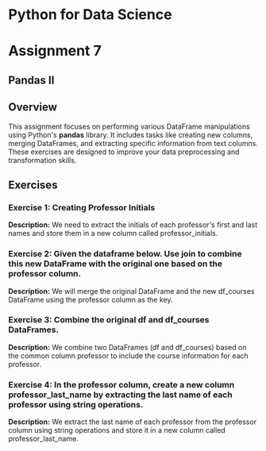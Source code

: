 # Python for Data Science

# Assignment 7

## Pandas II

## Overview
This assignment focuses on performing various DataFrame manipulations using Python's **pandas** library. It includes tasks like creating new columns, merging DataFrames, and extracting specific information from text columns. These exercises are designed to improve your data preprocessing and transformation skills.

## Exercises

### Exercise 1: Creating Professor Initials
**Description:** We need to extract the initials of each professor's first and last names and store them in a new column called professor_initials.


### Exercise 2: Given the dataframe below. Use **join** to combine this new DataFrame with the original one based on the professor column.
**Description:** We will merge the original DataFrame and the new df_courses DataFrame using the professor column as the key.

### Exercise 3: Combine the original df and df_courses DataFrames.
**Description:** We combine two DataFrames (df and df_courses) based on the common column professor to include the course information for each professor.

### Exercise 4: In the professor column, create a new column professor_last_name by extracting the last name of each professor using string operations.
**Description:** We extract the last name of each professor from the professor column using string operations and store it in a new column called professor_last_name.
